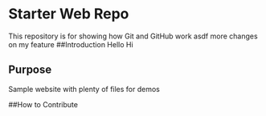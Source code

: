 # Starter Web Repo

This repository is for showing how Git and GitHub work
asdf
more changes on my feature
##Introduction
Hello
Hi
## Purpose

Sample website with plenty of files for demos

##How to Contribute
